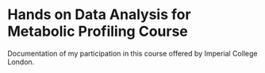 # Hands on Data Analysis for Metabolic Profiling Course

Documentation of my participation in this course offered by Imperial College London.

